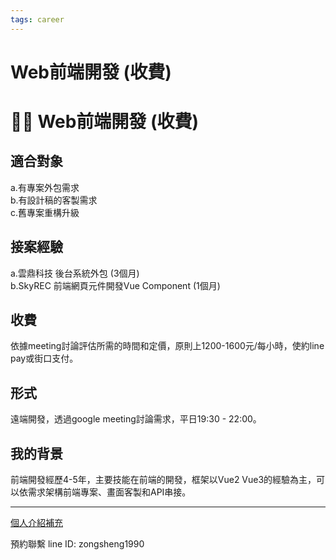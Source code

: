 ```yaml
---
tags: career
---
```

<div class='d-none'>

# Web前端開發 (收費)

</div>
<h1 class='level-top-text font-size-26'>👨‍🏭 Web前端開發 (收費)</h1>

## 適合對象
a.有專案外包需求     
b.有設計稿的客製需求     
c.舊專案重構升級     

## 接案經驗
a.雲鼎科技 後台系統外包 (3個月)     
b.SkyREC 前端網頁元件開發Vue Component (1個月)     

## 收費
依據meeting討論評估所需的時間和定價，原則上1200-1600元/每小時，使約line pay或街口支付。

## 形式
遠端開發，透過google meeting討論需求，平日19:30 - 22:00。

## 我的背景
前端開發經歷4-5年，主要技能在前端的開發，框架以Vue2 Vue3的經驗為主，可以依需求架構前端專案、畫面客製和API串接。

---
[個人介紹補充](https://nuxt3-notes.vercel.app/about) 

預約聯繫 line ID: zongsheng1990